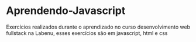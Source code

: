 # Aprendendo-Javascript
<p>Exercícios realizados durante o aprendizado no curso desenvolvimento web fullstack na Labenu, esses exercícios são em javascript, html e css<p>
